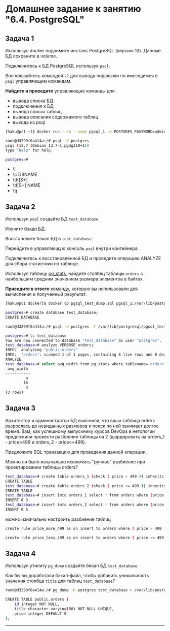 # Домашнее задание к занятию "6.4. PostgreSQL"

## Задача 1

Используя docker поднимите инстанс PostgreSQL (версию 13). Данные БД сохраните в volume.

Подключитесь к БД PostgreSQL используя `psql`.

Воспользуйтесь командой `\?` для вывода подсказки по имеющимся в `psql` управляющим командам.

**Найдите и приведите** управляющие команды для:
- вывода списка БД
- подключения к БД
- вывода списка таблиц
- вывода описания содержимого таблиц
- выхода из psql

```sh
[haku@pc1 ~]$ docker run --rm --name pgsql_1 -e POSTGRES_PASSWORD=admin -p 5432:5432 -v v_pdsql:/var/lib/postgresql/data -d postgres:13
```
```sh
root@d3299f0a414a:/# psql -U postgres
psql (13.7 (Debian 13.7-1.pgdg110+1))
Type "help" for help.

postgres=#
```
- \l
- \c DBNAME
- \dt[S+]
- \d[S+] NAME
- \q


## Задача 2

Используя `psql` создайте БД `test_database`.

Изучите [бэкап БД](https://github.com/netology-code/virt-homeworks/tree/master/06-db-04-postgresql/test_data).

Восстановите бэкап БД в `test_database`.

Перейдите в управляющую консоль `psql` внутри контейнера.

Подключитесь к восстановленной БД и проведите операцию ANALYZE для сбора статистики по таблице.

Используя таблицу [pg_stats](https://postgrespro.ru/docs/postgresql/12/view-pg-stats), найдите столбец таблицы `orders`
с наибольшим средним значением размера элементов в байтах.

**Приведите в ответе** команду, которую вы использовали для вычисления и полученный результат.

```sh
[haku@pc1 docker]$ docker cp pgsql_test_dump.sql pgsql_1:/var/lib/postgresql
```
```sh
postgres=# create database test_database;
CREATE DATABASE
```
```sh
root@d3299f0a414a:/# psql -U postgres -f /var/lib/postgresql/pgsql_test_dump.sql  test_database

postgres=# \c test_database
You are now connected to database "test_database" as user "postgres".
test_database=# analyze VERBOSE orders;
INFO:  analyzing "public.orders"
INFO:  "orders": scanned 1 of 1 pages, containing 8 live rows and 0 dead rows; 8 rows in sample, 8 estimated total rows
ANALYZE
test_database=# select avg_width from pg_stats where tablename='orders' ;
 avg_width
-----------
         4
        16
         4
(3 rows)

```

## Задача 3

Архитектор и администратор БД выяснили, что ваша таблица orders разрослась до невиданных размеров и
поиск по ней занимает долгое время. Вам, как успешному выпускнику курсов DevOps в нетологии предложили
провести разбиение таблицы на 2 (шардировать на orders_1 - price>499 и orders_2 - price<=499).

Предложите SQL-транзакцию для проведения данной операции.

Можно ли было изначально исключить "ручное" разбиение при проектировании таблицы orders?

```sh
test_database=# create table orders_1 (check ( price > 499 )) inherits ( orders );
CREATE TABLE
test_database=# create table orders_2 (check ( price <= 499 )) inherits ( orders );
CREATE TABLE
test_database=# insert into orders_1 select * from orders where (price > 499);
INSERT 0 3
test_database=# insert into orders_2 select * from orders where (price <= 499);
INSERT 0 5

```
можно изначально настроить разбиение таблиц
```sh
create rule price_more_499 as on insert to orders where ( price > 499 ) do instead insert into orders_1 values (new.*);

create rule price_less_499 as on insert to orders where ( price <= 499 ) do instead insert into orders_2 values (new.*);
```

## Задача 4

Используя утилиту `pg_dump` создайте бекап БД `test_database`.

Как бы вы доработали бэкап-файл, чтобы добавить уникальность значения столбца `title` для таблиц `test_database`?

```sh
root@d3299f0a414a:/# pg_dump -U postgres test_database > /var/lib/postgresql/test_database_dump.sql
```
```sh
CREATE TABLE public.orders (
    id integer NOT NULL,
    title character varying(80) NOT NULL UNIQUE,
    price integer DEFAULT 0
);

```
---
